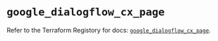 # `google_dialogflow_cx_page`

Refer to the Terraform Registory for docs: [`google_dialogflow_cx_page`](https://registry.terraform.io/providers/hashicorp/google-beta/5.6.0/docs/resources/google_dialogflow_cx_page).
